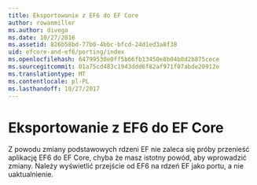 ```yaml
---
title: Eksportowanie z EF6 do EF Core
author: rowanmiller
ms.author: divega
ms.date: 10/27/2016
ms.assetid: 826b58bd-77b0-4bbc-bfcd-24d1ed3a8f38
uid: efcore-and-ef6/porting/index
ms.openlocfilehash: 64799530e0ff5b66fb13450e8b04b8d2b875cece
ms.sourcegitcommit: 01a75cd483c1943ddd6f82af971f07abde20912e
ms.translationtype: MT
ms.contentlocale: pl-PL
ms.lasthandoff: 10/27/2017
---
```

# <a name="porting-from-ef6-to-ef-core"></a>Eksportowanie z EF6 do EF Core

Z powodu zmiany podstawowych rdzeni EF nie zaleca się próby przenieść aplikację EF6 do EF Core, chyba że masz istotny powód, aby wprowadzić zmiany. Należy wyświetlić przejście od EF6 na rdzeń EF jako portu, a nie uaktualnienie.
